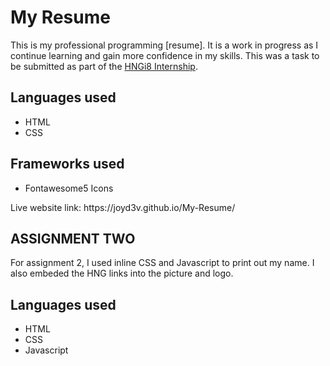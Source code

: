 # My Resume
This is my professional programming [resume]. It is a work in progress as I continue learning and gain more confidence in my skills. This was a task to be submitted as part of the [HNGi8 Internship](https://internship.zuri.team/).



## Languages used
<ul>
<li>HTML</li>
<li>CSS</li>
</ul>

## Frameworks used
<ul>
<li>Fontawesome5 Icons</li>
</ul>
Live website link: https://joyd3v.github.io/My-Resume/


## ASSIGNMENT TWO
For assignment 2, I used inline CSS and Javascript to print out my name. I also embeded the HNG links into the picture and logo.

## Languages used
<ul>
<li>HTML</li>
<li>CSS</li>
<li>Javascript</li>
</ul>
